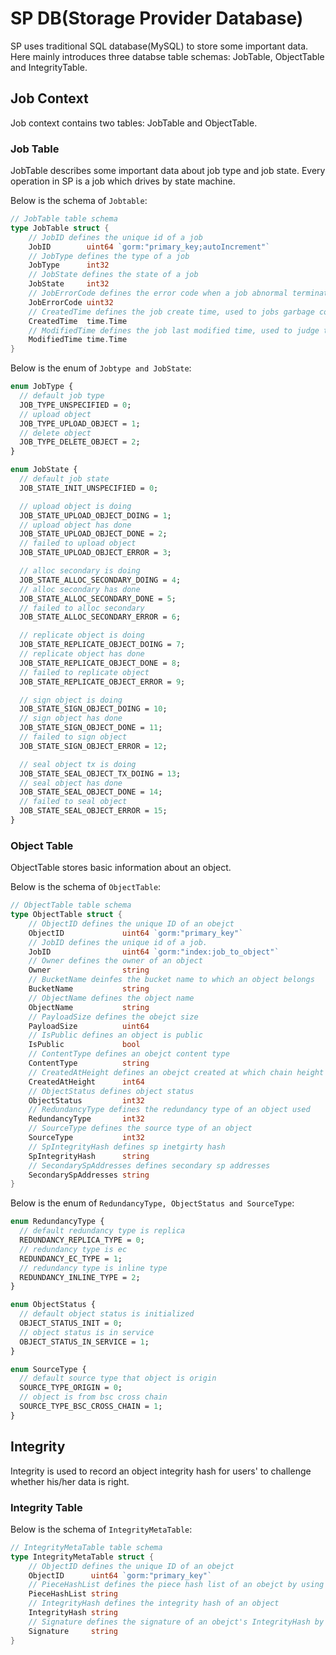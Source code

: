 # SP DB(Storage Provider Database)

SP uses traditional SQL database(MySQL) to store some important data. Here mainly introduces three databse table schemas: JobTable, ObjectTable and IntegrityTable.

## Job Context

Job context contains two tables: JobTable and ObjectTable.

### Job Table

JobTable describes some important data about job type and job state. Every operation in SP is a job which drives by state machine.

Below is the schema of `Jobtable`:

```go
// JobTable table schema
type JobTable struct {
    // JobID defines the unique id of a job
    JobID        uint64 `gorm:"primary_key;autoIncrement"`
    // JobType defines the type of a job
    JobType      int32
    // JobState defines the state of a job
    JobState     int32
    // JobErrorCode defines the error code when a job abnormal termination
    JobErrorCode uint32
    // CreatedTime defines the job create time, used to jobs garbage collection
    CreatedTime  time.Time
    // ModifiedTime defines the job last modified time, used to judge timeout
    ModifiedTime time.Time
}
```

Below is the enum of `Jobtype and JobState`:

```protobuf
enum JobType {
  // default job type
  JOB_TYPE_UNSPECIFIED = 0;
  // upload object
  JOB_TYPE_UPLOAD_OBJECT = 1;
  // delete object
  JOB_TYPE_DELETE_OBJECT = 2;
}

enum JobState {
  // default job state
  JOB_STATE_INIT_UNSPECIFIED = 0;

  // upload object is doing
  JOB_STATE_UPLOAD_OBJECT_DOING = 1;
  // upload object has done
  JOB_STATE_UPLOAD_OBJECT_DONE = 2;
  // failed to upload object
  JOB_STATE_UPLOAD_OBJECT_ERROR = 3;

  // alloc secondary is doing
  JOB_STATE_ALLOC_SECONDARY_DOING = 4;
  // alloc secondary has done
  JOB_STATE_ALLOC_SECONDARY_DONE = 5;
  // failed to alloc secondary
  JOB_STATE_ALLOC_SECONDARY_ERROR = 6;

  // replicate object is doing
  JOB_STATE_REPLICATE_OBJECT_DOING = 7;
  // replicate object has done
  JOB_STATE_REPLICATE_OBJECT_DONE = 8;
  // failed to replicate object
  JOB_STATE_REPLICATE_OBJECT_ERROR = 9;

  // sign object is doing
  JOB_STATE_SIGN_OBJECT_DOING = 10;
  // sign object has done
  JOB_STATE_SIGN_OBJECT_DONE = 11;
  // failed to sign object
  JOB_STATE_SIGN_OBJECT_ERROR = 12;

  // seal object tx is doing
  JOB_STATE_SEAL_OBJECT_TX_DOING = 13;
  // seal object has done
  JOB_STATE_SEAL_OBJECT_DONE = 14;
  // failed to seal object
  JOB_STATE_SEAL_OBJECT_ERROR = 15;
}
```

### Object Table

ObjectTable stores basic information about an object.

Below is the schema of `ObjectTable`:

```go
// ObjectTable table schema
type ObjectTable struct {
    // ObjectID defines the unique ID of an obejct
    ObjectID             uint64 `gorm:"primary_key"`
    // JobID defines the unique id of a job.
    JobID                uint64 `gorm:"index:job_to_object"`
    // Owner defines the owner of an object
    Owner                string
    // BucketName deinfes the bucket name to which an object belongs
    BucketName           string
    // ObjectName defines the object name
    ObjectName           string
    // PayloadSize defines the obejct size
    PayloadSize          uint64
    // IsPublic defines an object is public
    IsPublic             bool
    // ContentType defines an obejct content type
    ContentType          string
    // CreatedAtHeight defines an obejct created at which chain height 
    CreatedAtHeight      int64
    // ObjectStatus defines object status
    ObjectStatus         int32
    // RedundancyType defines the redundancy type of an object used
    RedundancyType       int32
    // SourceType defines the source type of an object
    SourceType           int32
    // SpIntegrityHash defines sp inetgirty hash
    SpIntegrityHash      string
    // SecondarySpAddresses defines secondary sp addresses
    SecondarySpAddresses string
}
```

Below is the enum of `RedundancyType, ObjectStatus and SourceType`:

```protobuf
enum RedundancyType {
  // default redundancy type is replica
  REDUNDANCY_REPLICA_TYPE = 0;
  // redundancy type is ec
  REDUNDANCY_EC_TYPE = 1;
  // redundancy type is inline type
  REDUNDANCY_INLINE_TYPE = 2;
}

enum ObjectStatus {
  // default object status is initialized
  OBJECT_STATUS_INIT = 0;
  // object status is in service
  OBJECT_STATUS_IN_SERVICE = 1;
}

enum SourceType {
  // default source type that object is origin
  SOURCE_TYPE_ORIGIN = 0;
  // object is from bsc cross chain
  SOURCE_TYPE_BSC_CROSS_CHAIN = 1;
}
```

## Integrity

Integrity is used to record an object integrity hash for users' to challenge whether his/her data is right.

### Integrity Table

Below is the schema of `IntegrityMetaTable`:

```go
// IntegrityMetaTable table schema
type IntegrityMetaTable struct {
    // ObjectID defines the unique ID of an obejct
    ObjectID      uint64 `gorm:"primary_key"`
    // PieceHashList defines the piece hash list of an obejct by using sha256
    PieceHashList string
    // IntegrityHash defines the integrity hash of an object
    IntegrityHash string
    // Signature defines the signature of an obejct's IntegrityHash by using Secondary SP's private key
    Signature     string
}
```
